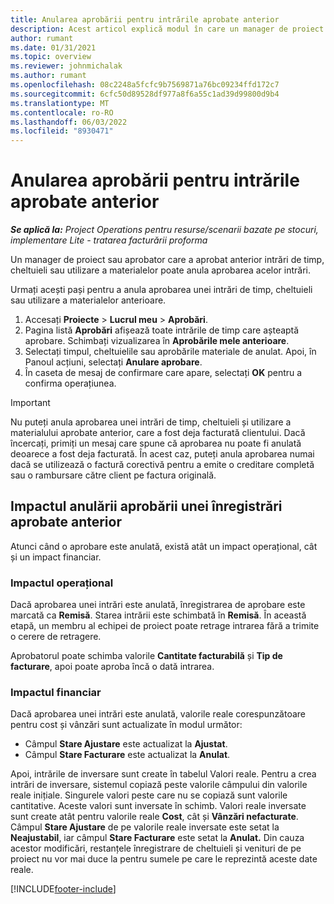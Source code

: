 ```yaml
---
title: Anularea aprobării pentru intrările aprobate anterior
description: Acest articol explică modul în care un manager de proiect poate anula aprobarea intrărilor de timp, cheltuieli sau utilizare a materialelor aprobate anterior.
author: rumant
ms.date: 01/31/2021
ms.topic: overview
ms.reviewer: johnmichalak
ms.author: rumant
ms.openlocfilehash: 08c2248a5fcfc9b7569871a76bc09234ffd172c7
ms.sourcegitcommit: 6cfc50d89528df977a8f6a55c1ad39d99800d9b4
ms.translationtype: MT
ms.contentlocale: ro-RO
ms.lasthandoff: 06/03/2022
ms.locfileid: "8930471"
---
```

# <a name="cancel-the-approval-of-previously-approved-entries"></a>Anularea aprobării pentru intrările aprobate anterior

_**Se aplică la:** Project Operations pentru resurse/scenarii bazate pe stocuri, implementare Lite - tratarea facturării proforma_

Un manager de proiect sau aprobator care a aprobat anterior intrări de timp, cheltuieli sau utilizare a materialelor poate anula aprobarea acelor intrări. 

Urmați acești pași pentru a anula aprobarea unei intrări de timp, cheltuieli sau utilizare a materialelor anterioare.

1. Accesați **Proiecte** \> **Lucrul meu** \> **Aprobări**.
2. Pagina listă **Aprobări** afișează toate intrările de timp care așteaptă aprobare. Schimbați vizualizarea în **Aprobările mele anterioare**.
3. Selectați timpul, cheltuielile sau aprobările materiale de anulat. Apoi, în Panoul acțiuni, selectați **Anulare aprobare**.
4. În caseta de mesaj de confirmare care apare, selectați **OK** pentru a confirma operațiunea.

> [!IMPORTANT]
> Nu puteți anula aprobarea unei intrări de timp, cheltuieli și utilizare a materialului aprobate anterior, care a fost deja facturată clientului. Dacă încercați, primiți un mesaj care spune că aprobarea nu poate fi anulată deoarece a fost deja facturată. În acest caz, puteți anula aprobarea numai dacă se utilizează o factură corectivă pentru a emite o creditare completă sau o rambursare către client pe factura originală.

## <a name="impact-of-canceling-the-approval-of-a-previously-approved-entry"></a>Impactul anulării aprobării unei înregistrări aprobate anterior

Atunci când o aprobare este anulată, există atât un impact operațional, cât și un impact financiar.

### <a name="operational-impact"></a>Impactul operațional

Dacă aprobarea unei intrări este anulată, înregistrarea de aprobare este marcată ca **Remisă**. Starea intrării este schimbată în **Remisă**. În această etapă, un membru al echipei de proiect poate retrage intrarea fără a trimite o cerere de retragere.

Aprobatorul poate schimba valorile **Cantitate facturabilă** și **Tip de facturare**, apoi poate aproba încă o dată intrarea.

### <a name="financial-impact"></a>Impactul financiar

Dacă aprobarea unei intrări este anulată, valorile reale corespunzătoare pentru cost și vânzări sunt actualizate în modul următor:

- Câmpul **Stare Ajustare** este actualizat la **Ajustat**.
- Câmpul **Stare Facturare** este actualizat la **Anulat**.

Apoi, intrările de inversare sunt create în tabelul Valori reale. Pentru a crea intrări de inversare, sistemul copiază peste valorile câmpului din valorile reale inițiale. Singurele valori peste care nu se copiază sunt valorile cantitative. Aceste valori sunt inversate în schimb. Valori reale inversate sunt create atât pentru valorile reale **Cost**, cât și **Vânzări nefacturate**. Câmpul **Stare Ajustare** de pe valorile reale inversate este setat la **Neajustabil**, iar câmpul **Stare Facturare** este setat la **Anulat.** Din cauza acestor modificări, restanțele înregistrare de cheltuieli și venituri de pe proiect nu vor mai duce la pentru sumele pe care le reprezintă aceste date reale.

[!INCLUDE[footer-include](../includes/footer-banner.md)]
